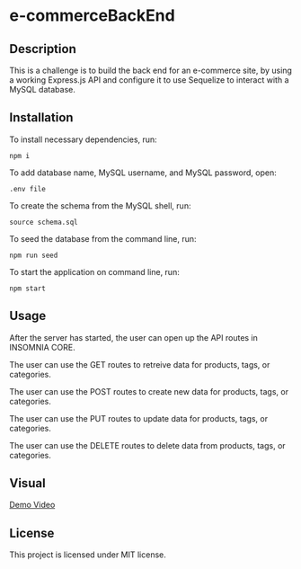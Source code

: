 # e-commerceBackEnd

## Description

This is a challenge is to build the back end for an e-commerce site, by using a working Express.js API and configure it to use Sequelize to interact with a MySQL database.

## Installation

To install necessary dependencies, run:
   
~~~
npm i
~~~

To add database name, MySQL username, and MySQL password, open:

~~~
.env file
~~~

To create the schema from the MySQL shell, run:

~~~
source schema.sql
~~~

To seed the database from the command line, run:

~~~
npm run seed
~~~

To start the application on command line, run:

~~~
npm start
~~~

## Usage

After the server has started, the user can open up the API routes in INSOMNIA CORE.

The user can use the GET routes to retreive data for products, tags, or categories.

The user can use the POST routes to create new data for products, tags, or categories.

The user can use the PUT routes to update data for products, tags, or categories.

The user can use the DELETE routes to delete data from products, tags, or categories.

## Visual

[Demo Video](https://drive.google.com/file/d/1_bHbFNE3IsSs9skF8FLwSiruPZ4nsBvk/view)

## License

This project is licensed under MIT license.